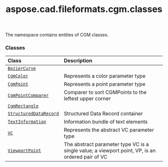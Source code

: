 ﻿---
title: aspose.cad.fileformats.cgm.classes
second_title: Aspose.CAD for Python via .NET API References
description: 
type: docs
weight: 10
url: /python-net/aspose.cad.fileformats.cgm.classes/
is_root: false
---

The namespace contains entities of CGM classes.

### Classes
| Class | Description |
| :- | :- |
| [`BezierCurve`](/cad/python-net/aspose.cad.fileformats.cgm.classes/beziercurve) |  |
| [`CgmColor`](/cad/python-net/aspose.cad.fileformats.cgm.classes/cgmcolor) | Represents a color parameter type |
| [`CgmPoint`](/cad/python-net/aspose.cad.fileformats.cgm.classes/cgmpoint) | Represents a point parameter type |
| [`CgmPointComparer`](/cad/python-net/aspose.cad.fileformats.cgm.classes/cgmpointcomparer) | Comparer to sort CGMPoints to the leftest upper corner |
| [`CgmRectangle`](/cad/python-net/aspose.cad.fileformats.cgm.classes/cgmrectangle) |  |
| [`StructuredDataRecord`](/cad/python-net/aspose.cad.fileformats.cgm.classes/structureddatarecord) | Structured Data Record container |
| [`TextInformation`](/cad/python-net/aspose.cad.fileformats.cgm.classes/textinformation) | Information bundle of text elements |
| [`VC`](/cad/python-net/aspose.cad.fileformats.cgm.classes/vc) | Represents the abstract VC parameter type |
| [`ViewportPoint`](/cad/python-net/aspose.cad.fileformats.cgm.classes/viewportpoint) | The abstract parameter type VC is a single value; a viewport point, VP, is an ordered pair of VC |


